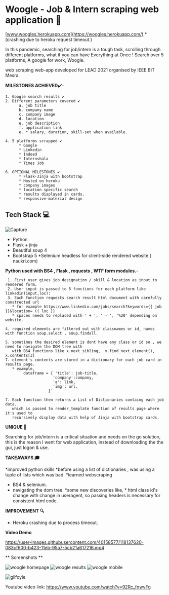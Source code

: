 
# Woogle - Job & Intern scraping web application 📱

[www.woogles.herokuapp.com](https://woogles.herokuapp.com/) 
  *(crashing due to heroku request timeout.) 

In this pandemic, searching for job/intern is a tough task, scrolling through different platforms, what if you can have Everything at Once !
Search over 5 platforms, A google for work, Woogle.

web scraping web-app developed for LEAD 2021 organised by IEEE BIT Mesra.

**MILESTONES ACHIEVED**✔️- 
  
    1. Google search results ✔️
    2. Different parameters covered ✔️
          a. job title
          b. company name
          c. company image
          d. location  
          e. job description
          f. application link 
          e. * salary, duration, skill-set when available.
          
    4. 5 platforms scrapped ✔️
          * Google
          * Linkedin
          * Indeed
          * Internshala  
          * Times Job
          
    6. OPTIONAL MILESTONES ✔️ 
          * Flask-Jinja with bootstrap 
          * Hosted on heroku
          * company images 
          * location specific search 
          * results displayed in cards.
          * responsive-material design
          
            

 ## Tech Stack 💻 ##
 
 ![Capture](https://user-images.githubusercontent.com/40158577/118145653-71286c00-b42b-11eb-8258-f78a8c1f4050.PNG)
 
 * Python 
 * Flask + jinja  
 * Beautiful soup 4 
 * Bootstrap 5 
   *Selenium headless for client-side rendered website ( naukri.com)
   

**Python used with BS4 , Flask , requests , WTF form modules.**- 
     
     1. First user gives job designation / skill & location as input to rendered form. 
     2. User input is passed to 5 functions for each platform like linkedin(input,loc): 
     3. Each function requests search result html document with carefully constructed url 
       * for example https://www.linkedin.com/jobs/search?keywords={{ job }}&location= (( loc }}
       * spaces needs to replaced with ' + ', ' - ', '%20' depending on website.

    4. required elements are filtered out with classnames or id_ names with function soup.select , soup.findall.
    
    5. sometimes the desired element is dont have any class or id so , we need to navigate the DOM tree with 
       with BS4 functions like x.next_sibling,  x.find_next_element(), x.contents[3]
    7. element's contents are stored in a dictionary for each job card in results page.
       * example, 
          ` dataframe = { 'title': job-title,
                         'company':company,
                         'a': link,
                         'img': url,
                       }` 
                       
    7. Each function then returns a List of Dictionaries containg each job data. 
       which is passed to render_template function of results page where it's used to 
       recursively display data with help of Jinja with bootstrap cards. 


**UNIQUE 🚀**

Searching for job/intern is a critical situation and needs on the go solution, this is the reason I went for web application, 
instead of downloading the the gui, just logon & use. 

**TAKEAWAYS 🎓**

*improved python skills
    *before using a list of dictionaries , was using a tuple of lists which was bad.
*learned webscraping 
   * BS4 & selenium.
   * navigating the dom tree.
*some new discoveries like,
    * html class id's change with change in useragent, so passing headers is necessary for consistent html code.



**IMPROVEMENT 🔍**

* Heroku crashing due to process timeout.


**Video Demo** 


https://user-images.githubusercontent.com/40158577/118137620-083cf600-b423-11eb-95a7-5cb21a617216.mp4


** Screenshots ** 

![woogle homepage](https://i.imgur.com/jxThCQ1.png "woogle home") 
![woogle results](https://i.imgur.com/xkI3g6W.png "woogle results") 
![woogle mobile](https://i.imgur.com/fHS3oip.png "woogle mobile")


![gilfoyle](https://github.com/mayukhpankaj/IEEE-LEAD-2.0/blob/master/Project-2/Mayukh%20Pankaj/static/gilfoyle.gif)


Youtube video link: https://www.youtube.com/watch?v=92Rc_fnwvFg




